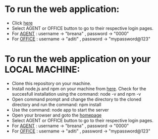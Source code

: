 # To run the web application:

* Click [here](https://real-estate-office-project.herokuapp.com/)
* Select AGENT or OFFICE button to go to their respective login pages.
* For <ins>AGENT</ins> : username -> "breana" , password -> "0000"
* For <ins>OFFICE</ins> : username -> "aditi" , password -> "mypassword@123"

# To run the web application on your LOCAL MACHINE:

* Clone this repository on your machine.
* Install node.js and npm on your machine from [here](https://nodejs.org/en/download/). Check for the succesfull installation using the command: node -v and npm -v
* Open command prompt and change the directory to the cloned directory and run the command: npm install
* Use the command: node app to start the server
* Open your browser and goto the [homepage](http://localhost:8080/)
* Select AGENT or OFFICE button to go to their respective login pages.
* For <ins>AGENT</ins> : username -> "breana" , password -> "0000"
* For <ins>OFFICE</ins> : username -> "aditi" , password -> "mypassword@123"
